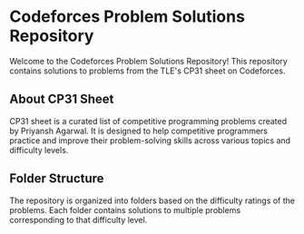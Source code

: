 # Codeforces Problem Solutions Repository

Welcome to the Codeforces Problem Solutions Repository! This repository contains solutions to problems from the TLE's CP31 sheet on Codeforces.

## About CP31 Sheet
CP31 sheet is a curated list of competitive programming problems created by Priyansh Agarwal. It is designed to help competitive programmers practice and improve their problem-solving skills across various topics and difficulty levels.

## Folder Structure
The repository is organized into folders based on the difficulty ratings of the problems. Each folder contains solutions to multiple problems corresponding to that difficulty level.

